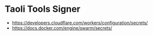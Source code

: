# Taoli Tools Signer

- https://developers.cloudflare.com/workers/configuration/secrets/
- https://docs.docker.com/engine/swarm/secrets/
